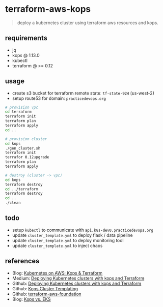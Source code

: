# terraform-aws-kops
> deploy a kubernetes cluster using terraform aws resources and kops. 

## requirements

  - jq
  - kops @ 1.13.0
  - kubectl
  - terraform @ >= 0.12

## usage

  - create s3 bucket for terraform remote state: `tf-state-924` (us-west-2)
  - setup route53 for domain: `practicedevops.org`

```sh
# provision vpc
cd terraform
terraform init
terraform plan
terraform apply
cd ..

# provision cluster
cd kops
./gen_cluster.sh
terraform init
terrafor 0.12upgrade
terraform plan
terraform apply

# destroy (cluster -> vpc)
cd kops
terraform destroy
cd ../terraform
terraform destroy
cd ..
./clean
```

## todo

  - setup `kubectl` to communicate with `api.k8s-dev0.practicedevops.org`
  - update `cluster_template.yml` to deploy flask / data pipeline
  - update `cluster_template.yml` to deploy monitoring tool
  - update `cluster_template.yml` to inject chaos

## references

  - Blog: [Kubernetes on AWS: Kops & Terraform](https://zerotoprod.com/posts/k8s-on-aws-kops-terraform/)
  - Medium: [Deploying Kubernetes clusters with kops and Terraform](https://medium.com/bench-engineering/deploying-kubernetes-clusters-with-kops-and-terraform-832b89250e8e)
  - Github: [Deploying Kubernetes clusters with kops and Terraform](https://github.com/BenchLabs/blog-k8s-kops-terraform)
  - Github: [Kops Cluster Templating](https://github.com/kubernetes/kops/blob/master/docs/cluster_template.md)
  - Github: [terraform-aws-foundation](https://github.com/fpco/terraform-aws-foundation/tree/master/examples/kops-with-vpc)
  - Blog: [Kops vs. EKS](https://caylent.com/kops-vs-eks-a-comparison-guide)
